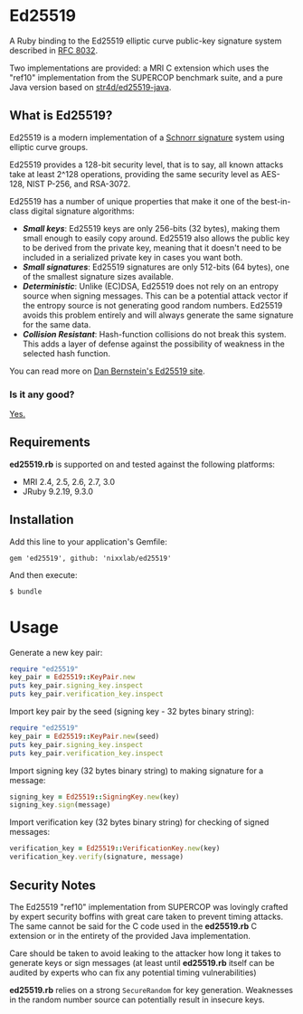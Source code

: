 # Ed25519

A Ruby binding to the Ed25519 elliptic curve public-key signature system
described in [RFC 8032].

Two implementations are provided: a MRI C extension which uses the "ref10"
implementation from the SUPERCOP benchmark suite, and a pure Java version
based on [str4d/ed25519-java].

[RFC 8032]: https://tools.ietf.org/html/rfc8032
[str4d/ed25519-java]: https://github.com/str4d/ed25519-java

## What is Ed25519?

Ed25519 is a modern implementation of a [Schnorr signature] system using
elliptic curve groups.

Ed25519 provides a 128-bit security level, that is to say, all known attacks
take at least 2^128 operations, providing the same security level as AES-128,
NIST P-256, and RSA-3072.

Ed25519 has a number of unique properties that make it one of the best-in-class
digital signature algorithms:

* ***Small keys***: Ed25519 keys are only 256-bits (32 bytes), making them
  small enough to easily copy around. Ed25519 also allows the public key
  to be derived from the private key, meaning that it doesn't need to be
  included in a serialized private key in cases you want both.
* ***Small signatures***: Ed25519 signatures are only 512-bits (64 bytes),
  one of the smallest signature sizes available.
* ***Deterministic***: Unlike (EC)DSA, Ed25519 does not rely on an entropy
  source when signing messages. This can be a potential attack vector if
  the entropy source is not generating good random numbers. Ed25519 avoids
  this problem entirely and will always generate the same signature for the
  same data.
* ***Collision Resistant***: Hash-function collisions do not break this
  system. This adds a layer of defense against the possibility of weakness
  in the selected hash function.

You can read more on [Dan Bernstein's Ed25519 site](http://ed25519.cr.yp.to/).

[Schnorr signature]: https://en.wikipedia.org/wiki/Schnorr_signature

### Is it any good?

[Yes.](http://news.ycombinator.com/item?id=3067434)

## Requirements

**ed25519.rb** is supported on and tested against the following platforms:

* MRI 2.4, 2.5, 2.6, 2.7, 3.0
* JRuby 9.2.19, 9.3.0

## Installation

Add this line to your application's Gemfile:

    gem 'ed25519', github: 'nixxlab/ed25519'

And then execute:

    $ bundle

# Usage

Generate a new key pair:

```ruby
require "ed25519"
key_pair = Ed25519::KeyPair.new
puts key_pair.signing_key.inspect
puts key_pair.verification_key.inspect
```

Import key pair by the seed (signing key - 32 bytes binary string):

```ruby
require "ed25519"
key_pair = Ed25519::KeyPair.new(seed)
puts key_pair.signing_key.inspect
puts key_pair.verification_key.inspect
```

Import signing key (32 bytes binary string) to making signature for a message:

```ruby
signing_key = Ed25519::SigningKey.new(key)
signing_key.sign(message)
```

Import verification key (32 bytes binary string) for checking of signed messages:

```ruby
verification_key = Ed25519::VerificationKey.new(key)
verification_key.verify(signature, message)
```

## Security Notes

The Ed25519 "ref10" implementation from SUPERCOP was lovingly crafted by expert
security boffins with great care taken to prevent timing attacks. The same
cannot be said for the C code used in the **ed25519.rb** C extension or in the
entirety of the provided Java implementation.

Care should be taken to avoid leaking to the attacker how long it takes to
generate keys or sign messages (at least until **ed25519.rb** itself can be audited
by experts who can fix any potential timing vulnerabilities)

**ed25519.rb** relies on a strong `SecureRandom` for key generation.
Weaknesses in the random number source can potentially result in insecure keys.
